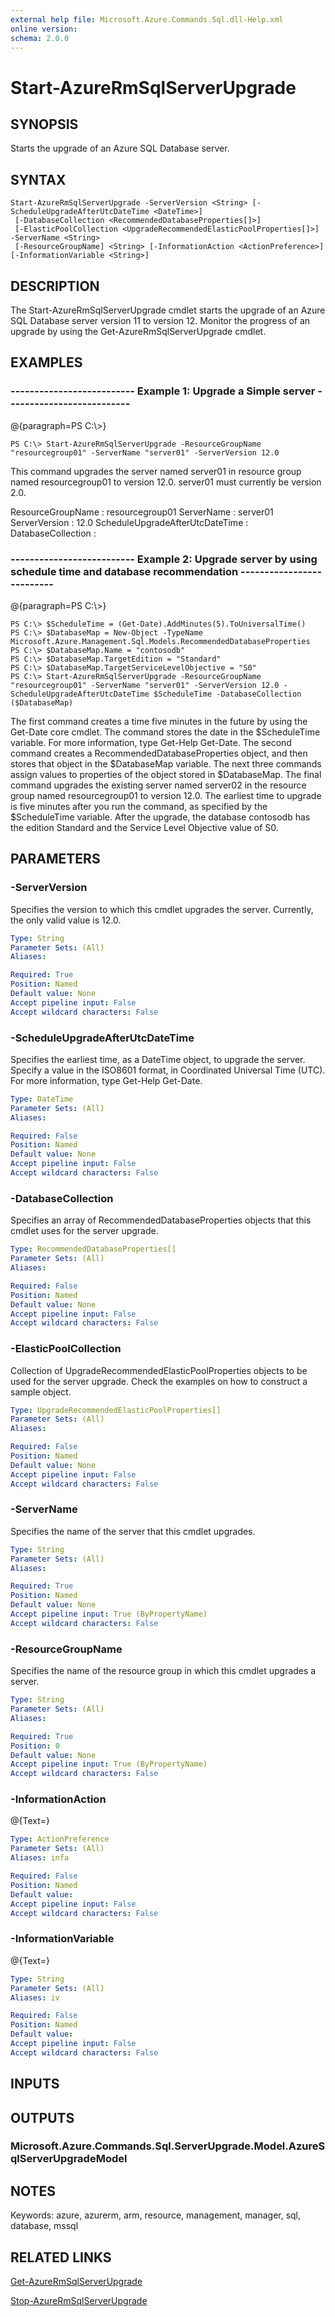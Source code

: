 ```yaml
---
external help file: Microsoft.Azure.Commands.Sql.dll-Help.xml
online version: 
schema: 2.0.0
---
```


# Start-AzureRmSqlServerUpgrade
## SYNOPSIS
Starts the upgrade of an Azure SQL Database server.

## SYNTAX

```
Start-AzureRmSqlServerUpgrade -ServerVersion <String> [-ScheduleUpgradeAfterUtcDateTime <DateTime>]
 [-DatabaseCollection <RecommendedDatabaseProperties[]>]
 [-ElasticPoolCollection <UpgradeRecommendedElasticPoolProperties[]>] -ServerName <String>
 [-ResourceGroupName] <String> [-InformationAction <ActionPreference>] [-InformationVariable <String>]
```

## DESCRIPTION
The Start-AzureRmSqlServerUpgrade cmdlet starts the upgrade of an Azure SQL Database server version 11 to version 12.
Monitor the progress of an upgrade by using the Get-AzureRmSqlServerUpgrade cmdlet.

## EXAMPLES

### --------------------------  Example 1: Upgrade a Simple server  --------------------------
@{paragraph=PS C:\\\>}

```
PS C:\> Start-AzureRmSqlServerUpgrade -ResourceGroupName "resourcegroup01" -ServerName "server01" -ServerVersion 12.0
```

This command upgrades the server named server01 in resource group named resourcegroup01 to version 12.0.
server01 must currently be version 2.0.

ResourceGroupName               : resourcegroup01
ServerName                      : server01
ServerVersion                   : 12.0
ScheduleUpgradeAfterUtcDateTime : 
DatabaseCollection              :

### --------------------------  Example 2: Upgrade server by using schedule time and database recommendation  --------------------------
@{paragraph=PS C:\\\>}

```
PS C:\> $ScheduleTime = (Get-Date).AddMinutes(5).ToUniversalTime()
PS C:\> $DatabaseMap = New-Object -TypeName Microsoft.Azure.Management.Sql.Models.RecommendedDatabaseProperties
PS C:\> $DatabaseMap.Name = "contosodb"
PS C:\> $DatabaseMap.TargetEdition = "Standard"
PS C:\> $DatabaseMap.TargetServiceLevelObjective = "S0"
PS C:\> Start-AzureRmSqlServerUpgrade -ResourceGroupName "resourcegroup01" -ServerName "server01" -ServerVersion 12.0 -ScheduleUpgradeAfterUtcDateTime $ScheduleTime -DatabaseCollection ($DatabaseMap)
```

The first command creates a time five minutes in the future by using the Get-Date core cmdlet.
The command stores the date in the $ScheduleTime variable.
For more information, type Get-Help Get-Date.
The second command creates a RecommendedDatabaseProperties object, and then stores that object in the $DatabaseMap variable.
The next three commands assign values to properties of the object stored in $DatabaseMap.
The final command upgrades the existing server named server02 in the  resource group named resourcegroup01 to version 12.0.
The earliest time to upgrade is five minutes after you run the command, as specified by the $ScheduleTime variable.
After the upgrade, the database contosodb has the edition Standard and the Service Level Objective value of S0.

## PARAMETERS

### -ServerVersion
Specifies the version to which this cmdlet upgrades the server.
Currently, the only valid value is 12.0.

```yaml
Type: String
Parameter Sets: (All)
Aliases: 

Required: True
Position: Named
Default value: None
Accept pipeline input: False
Accept wildcard characters: False
```

### -ScheduleUpgradeAfterUtcDateTime
Specifies the earliest time, as a DateTime object, to upgrade the server.
Specify a value in the ISO8601 format, in Coordinated Universal Time (UTC).
For more information, type Get-Help Get-Date.

```yaml
Type: DateTime
Parameter Sets: (All)
Aliases: 

Required: False
Position: Named
Default value: None
Accept pipeline input: False
Accept wildcard characters: False
```

### -DatabaseCollection
Specifies an array of RecommendedDatabaseProperties objects that this cmdlet uses for the server upgrade.

```yaml
Type: RecommendedDatabaseProperties[]
Parameter Sets: (All)
Aliases: 

Required: False
Position: Named
Default value: None
Accept pipeline input: False
Accept wildcard characters: False
```

### -ElasticPoolCollection
Collection of UpgradeRecommendedElasticPoolProperties objects to be used for the server upgrade.
Check the examples on how to construct a sample object.

```yaml
Type: UpgradeRecommendedElasticPoolProperties[]
Parameter Sets: (All)
Aliases: 

Required: False
Position: Named
Default value: None
Accept pipeline input: False
Accept wildcard characters: False
```

### -ServerName
Specifies the name of the server that this cmdlet upgrades.

```yaml
Type: String
Parameter Sets: (All)
Aliases: 

Required: True
Position: Named
Default value: None
Accept pipeline input: True (ByPropertyName)
Accept wildcard characters: False
```

### -ResourceGroupName
Specifies the name of the resource group in which this cmdlet upgrades a server.

```yaml
Type: String
Parameter Sets: (All)
Aliases: 

Required: True
Position: 0
Default value: None
Accept pipeline input: True (ByPropertyName)
Accept wildcard characters: False
```

### -InformationAction
@{Text=}

```yaml
Type: ActionPreference
Parameter Sets: (All)
Aliases: infa

Required: False
Position: Named
Default value: 
Accept pipeline input: False
Accept wildcard characters: False
```

### -InformationVariable
@{Text=}

```yaml
Type: String
Parameter Sets: (All)
Aliases: iv

Required: False
Position: Named
Default value: 
Accept pipeline input: False
Accept wildcard characters: False
```

## INPUTS

## OUTPUTS

### Microsoft.Azure.Commands.Sql.ServerUpgrade.Model.AzureSqlServerUpgradeModel

## NOTES
Keywords: azure, azurerm, arm, resource, management, manager, sql, database, mssql

## RELATED LINKS

[Get-AzureRmSqlServerUpgrade]()

[Stop-AzureRmSqlServerUpgrade]()

